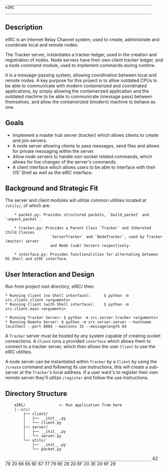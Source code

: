 `_________________________________________________________________`
`                                eIRC                             `
`_________________________________________________________________`



## Description

eIRC is an Internet Relay Channel system, used to create, 
administrate and coordinate local and remote nodes.

The Tracker server, instantiates a tracker ledger, used in the creation
and registration of nodes. Node servers have their own client tracker ledger,
and a node command module, used to implement commands during runtime.

It is a message-passing system, allowing coordination between local and remote nodes.
A key purpose for this project is to allow outdated CPUs to be able to communicate
with modern containerized and coordinated applications, by simply allowing the containerized
application and the outdated machine to be able to communicate (message pass) between themselves,
and allow the containerized (modern) machine to behave as one.


## Goals
- Implement a master hub server (tracker) which allows clients to create and join servers.
- A node server allowing clients to pass messages, send files and allows for private messaging within the server.
- Allow node servers to handle non-socket related commands, which allows for live changes of the server's commands.
- A client interface which allows users to be able to interface with their OS' Shell as well as the eIRC interface.



## Background and Strategic Fit

The server and client modules will utilize common utilities located at `/utils/`,
of which are: 
```
    * packet.py: Provides structured packets, `build_packet` and `unpack_packet`.

    * tracker.py: Provides a Parent Class `Tracker` and Inhereted Child Classes 
                    `ServerTracker` and `NodeTracker`, used by Tracker (master) server 
                    and Node (sub) Servers respectively.
    
    * interface.py: Provides functionalities for alternating between OS Shell and eIRC interface. 
```



## User Interaction and Design

Run from project root directory, eIRC/ then:
```
* Running Client (no Shell interface):      $ python -m src.client.client <arguments>
* Running Client (with Shell interface):    $ python -m src.client.main <arguments>

* Running Tracker Server: $ python -m src.server.tracker <arguments>
* Running Remote Server: $ python -m src.server.server --hostname localhost --port 8888 --maxconns 32 --messagelength 64
```

A `Tracker` server must be hosted by any system capable of creating socket connections.
A `Client` runs a provided `interface` which allows them to connect to a tracker server,
which then allows the user `Client` to use the eIRC utilities.

A node server can be instantiated within `Tracker` by a `Client` by using the `/create` command
and following its use instructions, this will create a sub-server at the `Tracker`'s local address.
If a user want's to register their own remote server they'll utilize `/register` and follow the use instructions.



## Directory Structure
```
    eIRC/               <- Run application from here
    |--src/                        
        ├── client/
        │   ├── __init__.py
        │   └── client.py
        ├── server/
        │   ├── __init__.py
        │   └── server.py
        └── utils/
            ├── __init__.py
            └── packet.py
```


`_________________________________________________________________`
42 79 20 66 65 6E 67 77 79 6E 28 20 6F 20 3E 20 6F 29